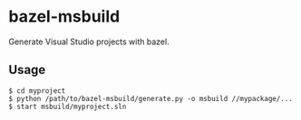 # bazel-msbuild

Generate Visual Studio projects with bazel.

## Usage

```
$ cd myproject
$ python /path/to/bazel-msbuild/generate.py -o msbuild //mypackage/...
$ start msbuild/myproject.sln
```
